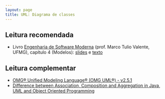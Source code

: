 ```yaml
---
layout: page
title: UML: Diagrama de classes
---
```


## Leitura recomendada

- Livro [Engenharia de Software Moderna](https://engsoftmoderna.info/) (prof. Marco Tulio Valente, UFMG), capítulo 4 (Modelos): [slides](https://docs.google.com/presentation/d/1E9BDh06xSH3LLi_hfn4JjekrcYvOgO1wYmsF22-UqCw/edit) e [texto](https://docs.google.com/document/d/e/2PACX-1vTPNTrv2xJSj2KU1TiySrnTuYRuWPgwHx8GCAs5I7UQ_xok9rpo_SgfepGdYnDB_awg3v0RX6WFqBVK/pub)

## Leitura complementar

- [OMG® Unified Modeling Language® (OMG UML®) - v2.5.1](https://www.omg.org/spec/UML/2.5.1/PDF)
- [Difference between Association, Composition and Aggregation in Java, UML and Object Oriented Programming](https://javarevisited.blogspot.com/2014/02/ifference-between-association-vs-composition-vs-aggregation.html)

<!-- 
https://www.omg.org/spec/UML/2.5.1/PDF

A Property may represent an attribute of a Classifier, a memberEnd of an Association, or in some cases both
simultaneously

Sometimes a Property is used to model circumstances in which one instance is used to group together a set of instances; this is called aggregation

(agregação: todo-parte, dono)

Composite aggregation is a strong form of aggregation that requires a part object be included in at most one composite object at a time. If a composite object is deleted, all of its part instances that are objects are deleted with it

NOTE. A part object may (where otherwise allowed) be removed from a composite object before the composite object is deleted, and thus not be deleted as part of the composite object.
 -->

